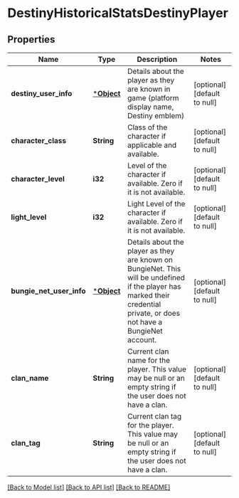 # DestinyHistoricalStatsDestinyPlayer

## Properties
Name | Type | Description | Notes
------------ | ------------- | ------------- | -------------
**destiny_user_info** | [***Object**](Object.md) | Details about the player as they are known in game (platform display name, Destiny emblem) | [optional] [default to null]
**character_class** | **String** | Class of the character if applicable and available. | [optional] [default to null]
**character_level** | **i32** | Level of the character if available. Zero if it is not available. | [optional] [default to null]
**light_level** | **i32** | Light Level of the character if available. Zero if it is not available. | [optional] [default to null]
**bungie_net_user_info** | [***Object**](Object.md) | Details about the player as they are known on BungieNet. This will be undefined if the player has marked their credential private, or does not have a BungieNet account. | [optional] [default to null]
**clan_name** | **String** | Current clan name for the player. This value may be null or an empty string if the user does not have a clan. | [optional] [default to null]
**clan_tag** | **String** | Current clan tag for the player. This value may be null or an empty string if the user does not have a clan. | [optional] [default to null]

[[Back to Model list]](../README.md#documentation-for-models) [[Back to API list]](../README.md#documentation-for-api-endpoints) [[Back to README]](../README.md)


